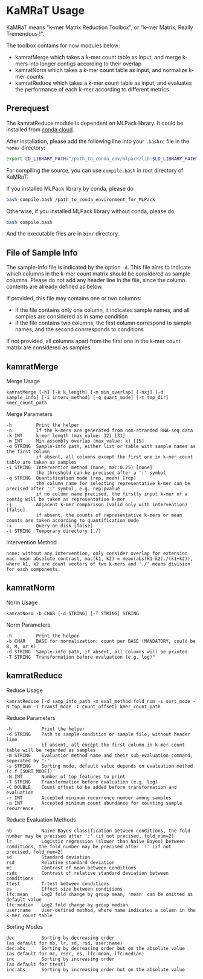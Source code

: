 # KaMRaT Usage

KaMRaT means "k-mer Matrix Reduction Toolbox", or "k-mer Matrix, Really Tremendous !".

The toolbox contains for now modules below:

- kamratMerge which takes a k-mer count table as input, and merge k-mers into longer contigs according to their overlap
- kamratNorm which takes a k-mer count table as input, and normalize k-mer counts
- kamratReduce which takes a k-mer count table as input, and evaluates the performance of each k-mer according to different metrics

## Prerequest

The kamratReduce module is dependent on MLPack library. It could be installed from [conda cloud](https://anaconda.org/conda-forge/mlpack).

After installation, please add the following line into your ```.bashrc``` file in the ```home/``` directory:

```bash
export LD_LIBRARY_PATH="/path_to_conda_env/mlpack/lib:$LD_LIBRARY_PATH"
```

For compiling the source, you can use ```compile.bash``` in root directory of KaMRaT:

If you installed MLPack library by conda, please do

```bash
bash compile.bash /path_to_conda_environment_for_MLPack
```
Otherwise, if you installed MLPack library without conda, please do

```bash
bash compile.bash
```

And the executable files are in ```bin/``` directory.

## File of Sample Info

The sample-info file is indicated by the option ```-d```. This file aims to indicate which columns in the k-mer count matrix should be considered as sample columns. Please do not add any header line in the file, since the column contents are already defined as below.

If provided, this file may contains one or two columns:

- if the file contains only one column, it indicates sample names, and all samples are considered as in same condition
- if the file contains two columns, the first column correspond to sample names, and the second conrresponds to conditions

If not provided, all columns apart from the first one in the k-mer count matrix are considered as samples.

## kamratMerge

Merge Usage

```text
kamratMerge [-h] [-k k_length] [-m min_overlap] [-nxj] [-d sample_info] [-i interv_method] [-q quant_mode] [-t tmp_dir] kmer_count_path
```

Merge Parameters

```text
-h         Print the helper
-n         If the k-mers are generated from non-stranded RNA-seq data
-k INT     k-mer length (max_value: 32) [31]
-m INT     Min assembly overlap (max_value: k) [15]
-d STRING  Sample-info path, either list or table with sample names as the first column
           if absent, all columns except the first one in k-mer count table are taken as samples
-i STRING  Intervention method (none, mac:0.25) [none]
           the threshold can be precised after a ':' symbol
-q STRING  Quantification mode (rep, mean) [rep]
           the column name for selecting representative k-mer can be precised after ':' symbol, e.g. rep:pvalue
           if no column name precised, the firstly input k-mer of a contig will be taken as representative k-mer
-j         Adjacent k-mer comparison (valid only with intervention) [false]
           if absent, the counts of representative k-mers or mean counts are taken according to quantification mode
-x         Query on disk [false]
-t STRING  Temporary directory [./]
```

Intervention Method

```text
none: without any intervention, only consider overlap for extension
mac: mean absolute contrast, mac(k1, k2) = mean(abs(k1-k2)./(k1+k2)), where k1, k2 are count vectors of two k-mers and './' means division for each components.
```

## kamratNorm

Norm Usage

```text
kamratNorm -b CHAR [-d STRING] [-T STRING] STRING
```

Norm Parameters

```text
-h         Print the helper
-b CHAR    BASE for normalization: count per BASE (MANDATORY, could be B, M, or K)
-d STRING  Sample-info path, if absent, all columns will be printed
-T STRING  Transformation before evaluation (e.g. log)"
```

## kamratReduce

Reduce Usage

```text
kamratReduce [-d samp_info_path -m eval_method:fold_num -s sort_mode -N top_num -T transf_mode -C count_offset] kmer_count_path
```

Reduce Parameters

```text
-h           Print the helper
-d STRING    Path to sample-condition or sample file, without header line
             if absent, all except the first column in k-mer count table will be regarded as samples
-m STRING    Evaluation method name and their sub-evaluation-command, seperated by ':'
-s STRING    Sorting mode, default value depends on evaluation method (c.f [SORT MODE])
-N INT       Number of top features to print
-T STRING    Transformation before evaluation (e.g. log)
-C DOUBLE    Count offset to be added before transformation and evaluation
-r INT       Accepted minimum recurrence number among samples
-a INT       Accepted minimum count abundance for counting sample recurrence
```

Reduce Evaluation Methods

```text
nb           Naive Bayes classification between conditions, the fold number may be precised after ':' (if not precised, fold_num=2)
lr           Logistic regression (slower than Naive Bayes) between conditions, the fold number may be precised after ':' (if not precised, fold_num=2)
sd           Standard deviation
rsd          Relative standard deviation
mc           Contrast of mean between conditions
rsdc         Contrast of relative standard deviation between conditions
ttest        T-test between conditions
es           Effect size between conditions
lfc:mean     Log2 fold change by group mean, 'mean' can be omitted as default value
lfc:median   Log2 fold change by group median
user:name    User-defined method, where name indicates a column in the k-mer count table
```

Sorting Modes

```text
dec          Sorting by decreasing order                              (as default for nb, lr, sd, rsd, user:name)
dec:abs      Sorting by decreasing order but on the absolute value    (as default for mc, rsdc, es, lfc:mean, lfc:median)
inc          Sorting by increasing order                              (as default for ttest)
inc:abs      Sorting by increasing order but on the absolute value
```
